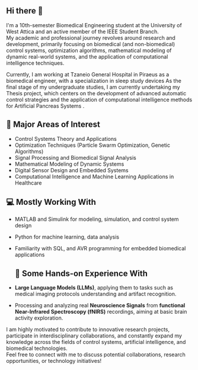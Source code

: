 ## Hi there 👋

I'm a 10th-semester Biomedical Engineering student at the University of West Attica and an active member of the IEEE Student Branch.  
My academic and professional journey revolves around research and development, primarily focusing on biomedical (and non-biomedical) control systems, optimization algorithms, mathematical modeling of dynamic real-world systems, and the application of computational intelligence techniques.

Currently, I am working at Tzaneio General Hospital in Piraeus as a biomedical engineer, with a specialization in sleep study devices
As the final stage of my undergraduate studies, I am currently undertaking my Thesis project, which centers on the development of advanced automatic control strategies and the application of computational intelligence methods for Artificial Pancreas Systems .


## 🔬 Major Areas of Interest
- Control Systems Theory and Applications
- Optimization Techniques (Particle Swarm Optimization, Genetic Algorithms)
- Signal Processing and Biomedical Signal Analysis
- Mathematical Modeling of Dynamic Systems
- Digital Sensor Design and Embedded Systems
- Computational Intelligence and Machine Learning Applications in Healthcare


## 💻 Mostly Working With
- MATLAB and Simulink for modeling, simulation, and control system design
- Python for machine learning, data analysis
- Familiarity with SQL, and AVR programming for embedded biomedical applications

  ## 🧠 Some Hands-on Experience With
- **Large Language Models (LLMs)**, applying them to tasks such as medical imaging protocols understanding and artifact recognition.
- Processing and analyzing real **Neuroscience Signals** from **functional Near-Infrared Spectroscopy (fNIRS)** recordings, aiming at basic brain activity exploration.



I am highly motivated to contribute to innovative research projects, participate in interdisciplinary collaborations, and constantly expand my knowledge across the fields of control systems, artificial intelligence, and biomedical technologies.  
Feel free to connect with me to discuss potential collaborations, research opportunities, or technology initiatives!


